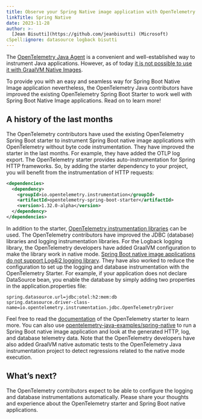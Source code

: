 ```yaml
---
title: Observe your Spring Native image application with OpenTelemetry
linkTitle: Spring Native
date: 2023-11-28
author: >-
  [Jean Bisutti](https://github.com/jeanbisutti) (Microsoft)
cSpell:ignore: datasource logback bisutti
---
```


The [OpenTelemetry Java Agent]([/docs/instrumentation/java/automatic/](https://opentelemetry.io/docs/instrumentation/java/automatic/)) is a convenient and well-established way to instrument Java applications. However, as of today [it is not possible to use it with GraalVM Native Images](https://github.com/oracle/graal/issues/1065). 

To provide you with an easy and seamless way for Spring Boot Native Image application nevertheless, the OpenTelemetry Java contributors have improved the existing OpenTelemetry Spring Boot Starter to work well with Spring Boot Native Image applications. Read on to learn more!

## A history of the last months

The OpenTelemetry contributors have used the existing OpenTelemetry Spring Boot
starter to instrument Spring Boot native image applications with OpenTelemetry
without byte code instrumentation. They have improved the starter in the last
months. For example, they have added the OTLP log export. The OpenTelemetry
starter provides auto-instrumentation for Spring HTTP frameworks. So, by adding
the starter dependency to your project, you will benefit from the
instrumentation of HTTP requests:

```xml
<dependencies>
  <dependency>
    <groupId>io.opentelemetry.instrumentation</groupId>
    <artifactId>opentelemetry-spring-boot-starter</artifactId>
    <version>1.32.0-alpha</version>
  </dependency>
</dependencies>
```

In addition to the starter,
[OpenTelemetry instrumentation libraries](https://opentelemetry.io/docs/instrumentation/java/manual/)
can be used. The OpenTelemetry contributors have improved the JDBC (database)
libraries and logging instrumentation libraries. For the Logback logging
library, the OpenTelemetry developers have added GraalVM configuration to make
the library work in native mode.
[Spring Boot native image applications do not support Log4j2 logging library](https://github.com/spring-projects/spring-boot/wiki/Spring-Boot-with-GraalVM).
They have also worked to reduce the configuration to set up the logging and
database instrumentation with the OpenTelemetry Starter. For example, if your
application does not declare DataSource bean, you enable the database by simply
adding two properties in the application.properties file:

```properties
spring.datasource.url=jdbc:otel:h2:mem:db
spring.datasource.driver-class-name=io.opentelemetry.instrumentation.jdbc.OpenTelemetryDriver
```

Feel free to read the
[documentation](https://opentelemetry.io/docs/instrumentation/java/automatic/spring-boot/)
of the OpenTelemetry starter to learn more. You can also use
[opentelemetry-java-examples/spring-native](https://github.com/open-telemetry/opentelemetry-java-examples/tree/main/spring-native)
to run a Spring Boot native image application and look at the generated HTTP,
log, and database telemetry data. Note that the OpenTelemetry developers have
also added GraalVM native automatic tests to the OpenTelemetry Java
instrumentation project to detect regressions related to the native mode
execution.

## What’s next?

The OpenTelemetry contributors expect to be able to configure the logging and
database instrumentations automatically. Please share your thoughts and
experience about the OpenTelemetry starter and Spring Boot native applications.
